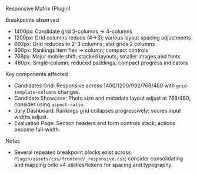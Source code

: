 Responsive Matrix (Plugin)

Breakpoints observed

- 1400px: Candidate grid 5-columns → 4-columns
- 1200px: Grid columns reduce (4→3); various layout spacing adjustments
- 992px: Grid reduces to 2–3 columns; stat grids 2 columns
- 900px: Rankings item flex → column; compact controls
- 768px: Major mobile shift; stacked layouts; smaller images and fonts
- 480px: Single-column; reduced paddings; compact progress indicators

Key components affected

- Candidates Grid: Responsive across 1400/1200/992/768/480 with `grid-template-columns` changes.
- Candidate Showcase: Photo size and metadata layout adjust at 768/480; consider using `aspect-ratio`.
- Jury Dashboard: Rankings grid collapses progressively; scores input widths adjust.
- Evaluation Page: Section headers and form controls stack; actions become full-width.

Notes

- Several repeated breakpoint blocks exist across `Plugin/assets/css/frontend/_responsive.css`; consider consolidating and mapping onto v4 utilities/tokens for spacing and typography.
